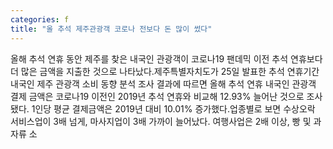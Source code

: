 ```yaml
---
categories: f
title: "올 추석 제주관광객 코로나 전보다 돈 많이 썼다"
---
```

올해 추석 연휴 동안 제주를 찾은 내국인 관광객이 코로나19 팬데믹 이전 추석 연휴보다 더 많은 금액을 지출한 것으로 나타났다.제주특별자치도가 25일 발표한 추석 연휴기간 내국인 제주 관광객 소비 동향 분석 조사 결과에 따르면 올해 추석 연휴 내국인 관광객 결제 금액은 코로나19 이전인 2019년 추석 연휴와 비교해 12.93% 늘어난 것으로 조사됐다. 1인당 평균 결제금액은 2019년 대비 10.01% 증가했다.업종별로 보면 수상오락 서비스업이 3배 넘게, 마사지업이 3배 가까이 늘어났다. 여행사업은 2배 이상, 빵 및 과자류 소